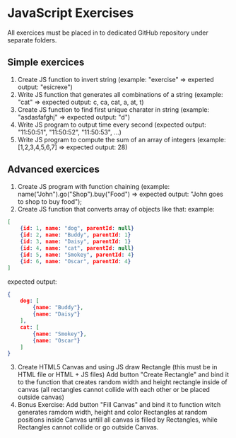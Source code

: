 # JavaScript Exercises

All exercices must be placed in to dedicated GitHub repository under separate folders.

## Simple exercices

1. Create JS function to invert string (example: "exercise" => experted output: "esicrexe")
2. Write JS function that generates all combinations of a string (example: "cat" => expected output: c, ca, cat, a, at, t)
3. Create JS function to find first unique charater in string (example: "asdasfafghj" => expected output: "d")
4. Write JS program to output time every second (expected output: "11:50:51", "11:50:52", "11:50:53", ...)
5. Write JS program to compute the sum of an array of integers (example: [1,2,3,4,5,6,7] => expected output: 28)

## Advanced exercices

1. Create JS program with function chaining (example: name("John").go("Shop").buy("Food") => expected output: "John goes to shop to buy food");
2. Create JS function that converts array of objects like that: 
 example: 
```json
[
	{id: 1, name: "dog", parentId: null}
	{id: 2, name: "Buddy", parentId: 1}
	{id: 3, name: "Daisy", parentId: 1}
	{id: 4, name: "cat", parentId: null}
	{id: 5, name: "Smokey", parentId: 4}
	{id: 6, name: "Oscar", parentId: 4}
]
```
 expected output:
```json
{
	dog: [
		{name: "Buddy"},
		{name: "Daisy"}
	],
	cat: [
		{name: "Smokey"},
		{name: "Oscar"}
	]
}
```
3. Create HTML5 Canvas and using JS draw Rectangle (this must be in HTML file or HTML + JS files) Add button "Create Rectangle" and bind it to the function that creates random width and height rectangle inside of canvas (all rectangles cannot collide with each other or be placed outside canvas)
4. Bonus Exercise: Add button "Fill Canvas" and bind it to function witch generates ramdom width, height and color Rectangles at random positions inside Canvas untill all canvas is filled by Rectangles, while Rectangles cannot collide or go outside Canvas.

